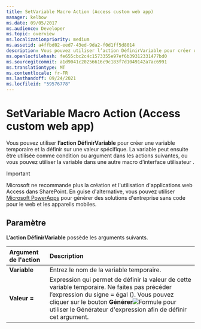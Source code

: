 ```yaml
---
title: SetVariable Macro Action (Access custom web app)
manager: kelbow
ms.date: 09/05/2017
ms.audience: Developer
ms.topic: overview
ms.localizationpriority: medium
ms.assetid: a4ffbd02-eed7-43ed-9da2-f0d1ff5d8014
description: Vous pouvez utiliser l’action DéfinirVariable pour créer une variable temporaire et la définir sur une valeur spécifique. La variable peut ensuite être utilisée comme condition ou argument dans les actions suivantes, ou vous pouvez utiliser la variable dans une autre macro d’interface utilisateur .
ms.openlocfilehash: fe655cbc2c4c1573355e97ef6b39312331477bd0
ms.sourcegitcommit: a1d9041c20256616c9c183f7d1049142a7ac6991
ms.translationtype: MT
ms.contentlocale: fr-FR
ms.lasthandoff: 09/24/2021
ms.locfileid: "59576778"
---
```

# <a name="setvariable-macro-action-access-custom-web-app"></a>SetVariable Macro Action (Access custom web app)

Vous pouvez utiliser **l’action DéfinirVariable** pour créer une variable temporaire et la définir sur une valeur spécifique. La variable peut ensuite être utilisée comme condition ou argument dans les actions suivantes, ou vous pouvez utiliser la variable dans une autre macro d’interface utilisateur . 
  
> [!IMPORTANT]
> Microsoft ne recommande plus la création et l'utilisation d'applications web Access dans SharePoint. En guise d'alternative, vous pouvez utiliser [Microsoft PowerApps](https://powerapps.microsoft.com/en-us/) pour générer des solutions d'entreprise sans code pour le web et les appareils mobiles. 
  
## <a name="setting"></a>Paramètre

**L’action DéfinirVariable** possède les arguments suivants. 
  
|**Argument de l'action**|**Description**|
|:-----|:-----|
|**Variable** <br/> |Entrez le nom de la variable temporaire.  <br/> |
|**Valeur =** <br/> |Expression qui permet de définir la valeur de cette variable temporaire. Ne faites pas précéder l’expression du signe **=** égal (). Vous pouvez cliquer sur le bouton **Générer**![Formule](media/buildbut_ZA06047218.gif "Formule") pour utiliser le Générateur d'expression afin de définir cet argument.  <br/> |
   

